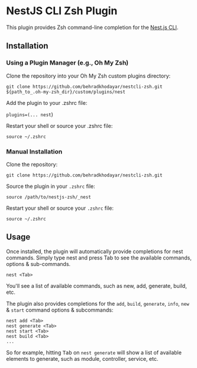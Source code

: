 # NestJS CLI Zsh Plugin

This plugin provides Zsh command-line completion for the [Nest.js CLI](https://github.com/nestjs/nest-cli).

## Installation

### Using a Plugin Manager (e.g., Oh My Zsh)

Clone the repository into your Oh My Zsh custom plugins directory:

`git clone https://github.com/behradkhodayar/nestcli-zsh.git ${path_to_.oh-my-zsh_dir}/custom/plugins/nest`

Add the plugin to your .zshrc file:

`plugins=(... nest`)

Restart your shell or source your .zshrc file:

`source ~/.zshrc`

### Manual Installation

Clone the repository:

`git clone https://github.com/behradkhodayar/nestcli-zsh.git`

Source the plugin in your `.zshrc` file:

`source /path/to/nestjs-zsh/_nest`

Restart your shell or source your `.zshrc` file:

`source ~/.zshrc`

## Usage

Once installed, the plugin will automatically provide completions for nest commands. Simply type nest and press Tab to see the available commands, options & sub-commands.

`nest <Tab>`

You'll see a list of available commands, such as new, add, generate, build, etc.

The plugin also provides completions for the `add`, `build`, `generate`, `info`, `new` & `start` command options & subcommands:

```shell
nest add <Tab>
nest generate <Tab>
nest start <Tab>
nest build <Tab>
...
```

So for example, hitting <kbd>Tab</kbd> on `nest generate` will show a list of available elements to generate, such as module, controller, service, etc.
